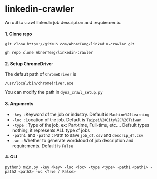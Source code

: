 # linkedin-crawler

An util to crawl linkedin job description and requirements.

#### 1. Clone repo

```plaintext
git clone https://github.com/AbnerTeng/linkedin-crawler.git
```

```plaintext
gh repo clone AbnerTeng/linkedin-crawler
```

#### 2. Setup ChromeDriver

The default path of `ChromeDriver` is 

```plaintext
/usr/local/bin/chromedriver.exe
```

You can modify the path in `dyna_crawl_setup.py`

#### 3. Arguments

- `-key `: Keyword of the job or industry. Default is `Machine%20Learning`
- `-loc `: Location of the job. Default is `Taipei%20City%2C%20Taiwan `
- `-type `: Type of the job, ex: Part-time, Full-time, etc.... Default types nothing, it represents ALL type of jobs
- `-path1 `and `-path2 `: Path to save `job_df.csv` and `descrip_df.csv`
- `-wc `: Whether to generate wordcloud of job description  and requirements. Default is `False`

#### 4. CLI
```plaintext
python3 main.py -key <key> -loc <loc> -type <type> -path1 <path1> -path2 <path2> -wc <True / False>
```

